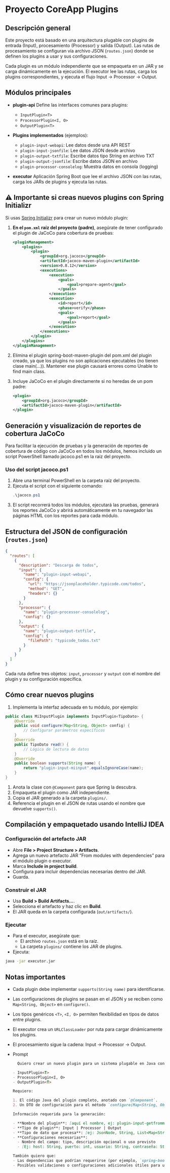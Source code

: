 
# Proyecto CoreApp Plugins

## Descripción general

Este proyecto está basado en una arquitectura plugable con plugins de entrada (Input), procesamiento (Processor) y salida (Output).
Las rutas de procesamiento se configuran vía archivo JSON (`routes.json`) donde se definen los plugins a usar y sus configuraciones.

Cada plugin es un módulo independiente que se empaqueta en un JAR y se carga dinámicamente en la ejecución.
El executor lee las rutas, carga los plugins correspondientes, y ejecuta el flujo Input → Processor → Output.

## Módulos principales

- **plugin-api**
  Define las interfaces comunes para plugins:
  - `InputPlugin<T>`
  - `ProcessorPlugin<I, O>`
  - `OutputPlugin<T>`

- **Plugins implementados** (ejemplos):
  - `plugin-input-webapi`: Lee datos desde una API REST
  - `plugin-input-jsonfile`: Lee datos JSON desde archivo
  - `plugin-output-txtfile`: Escribe datos tipo String en archivo TXT
  - `plugin-output-jsonfile`: Escribe datos JSON en archivo
  - `plugin-processor-consolelog`: Muestra datos en consola (logging)

- **executor**
  Aplicación Spring Boot que lee el archivo JSON con las rutas, carga los JARs de plugins y ejecuta las rutas.

## ⚠️ Importante si creas nuevos plugins con Spring Initializr

Si usas [Spring Initializr](https://start.spring.io/) para crear un nuevo módulo plugin:

1. **En el `pom.xml` raíz del proyecto (padre)**, asegúrate de tener configurado el plugin de JaCoCo para cobertura de pruebas:

   ```xml
   <pluginManagement>
       <plugins>
           <plugin>
               <groupId>org.jacoco</groupId>
               <artifactId>jacoco-maven-plugin</artifactId>
               <version>0.8.12</version>
               <executions>
                   <execution>
                       <goals>
                           <goal>prepare-agent</goal>
                       </goals>
                   </execution>
                   <execution>
                       <id>report</id>
                       <phase>verify</phase>
                       <goals>
                           <goal>report</goal>
                       </goals>
                   </execution>
               </executions>
           </plugin>
       </plugins>
   </pluginManagement>
   ```
1. Elimina el plugin spring-boot-maven-plugin del pom.xml del plugin creado, ya que los plugins no son aplicaciones ejecutables (no tienen clase main(...)). Mantener ese plugin causará errores como Unable to find main class.
1. Incluye JaCoCo en el plugin directamente si no heredas de un pom padre:
  
    ```xml
    <plugin>
        <groupId>org.jacoco</groupId>
        <artifactId>jacoco-maven-plugin</artifactId>
    </plugin>
    ```

## Generación y visualización de reportes de cobertura JaCoCo

Para facilitar la ejecución de pruebas y la generación de reportes de cobertura de código con JaCoCo en todos los módulos, hemos incluido un script PowerShell llamado jacoco.ps1 en la raíz del proyecto.

### Uso del script jacoco.ps1

1. Abre una terminal PowerShell en la carpeta raíz del proyecto.
1. Ejecuta el script con el siguiente comando:
   ```ps1
   .\jacoco.ps1
   ```
1. El script recorrerá todos los módulos, ejecutará las pruebas, generará los reportes JaCoCo y abrirá automáticamente en tu navegador las páginas HTML con los reportes para cada módulo.

## Estructura del JSON de configuración (`routes.json`)

```json
{
  "routes": [
    {
      "description": "Descarga de todos",
      "input": {
        "name": "plugin-input-webapi",
        "config": {
          "url": "https://jsonplaceholder.typicode.com/todos",
          "method": "GET",
          "headers": {}
        }
      },
      "processor": {
        "name": "plugin-processor-consolelog",
        "config": {}
      },
      "output": {
        "name": "plugin-output-txtfile",
        "config": {
          "filePath": "typicode_todos.txt"
        }
      }
    }
  ]
}
```

Cada ruta define tres objetos: `input`, `processor` y `output` con el nombre del plugin y su configuración específica.

## Cómo crear nuevos plugins

1. Implementa la interfaz adecuada en tu módulo, por ejemplo:

```java
public class MiInputPlugin implements InputPlugin<TipoDato> {
    @Override
    public void configure(Map<String, Object> config) {
        // Configurar parámetros específicos
    }
    @Override
    public TipoDato read() {
        // Lógica de lectura de datos
    }
    @Override
    public boolean supports(String name) {
        return "plugin-input-miinput".equalsIgnoreCase(name);
    }
}
```

1. Anota la clase con `@Component` para que Spring la descubra.
1. Empaqueta el plugin como JAR independiente.
1. Copia el JAR generado a la carpeta `plugins/`.
1. Referencia el plugin en el JSON de rutas usando el nombre que devuelve `supports()`.

## Compilación y empaquetado usando IntelliJ IDEA

### Configuración del artefacto JAR

- Abre **File > Project Structure > Artifacts**.
- Agrega un nuevo artefacto JAR “From modules with dependencies” para el módulo plugin o executor.
- Marca **Include in project build**.
- Configura para incluir dependencias necesarias dentro del JAR.
- Guarda.

### Construir el JAR

- Usa **Build > Build Artifacts...**.
- Selecciona el artefacto y haz clic en **Build**.
- El JAR queda en la carpeta configurada (`out/artifacts/`).

### Ejecutar

- Para el executor, asegúrate que:
  - El archivo `routes.json` está en la raíz.
  - La carpeta `plugins/` contiene los JAR de plugins.
- Ejecuta:

```bash
java -jar executor.jar
```

## Notas importantes

- Cada plugin debe implementar `supports(String name)` para identificarse.
- Las configuraciones de plugins se pasan en el JSON y se reciben como `Map<String, Object>` en `configure()`.
- Los tipos genéricos `<T>`, `<I, O>` permiten flexibilidad en tipos de datos entre plugins.
- El executor crea un `URLClassLoader` por ruta para cargar dinámicamente los plugins.
- El procesamiento sigue la cadena: Input → Processor → Output.
- Prompt

  ```md
    Quiero crear un nuevo plugin para un sistema plugable en Java con Spring Boot y Lombok. Este plugin debe implementar una de las siguientes interfaces localizadas en el paquete `com.example.plugins`:

  - InputPlugin<T>
  - ProcessorPlugin<I, O>
  - OutputPlugin<T>

  Requiero:

  1. El código Java del plugin completo, anotado con `@Component`.
  2. Un DTO de configuración para el método `configure(Map<String, Object>)`. El plugin debe parsear este mapa al DTO usando `ObjectMapper.convertValue()`.

  Información requerida para la generación:

  - **Nombre del plugin**: [aquí el nombre, ej: plugin-input-getfrommssql]
  - **Tipo de plugin**: Input | Processor | Output
  - **Tipo de dato que procesa**: [ej: JsonNode, String, List<Map<String, Object>>, etc.]
  - **Configuraciones necesarias**:
    - Nombre del campo: tipo, descripción opcional o uso previsto
    - [Ej: host: String, puerto: int, usuario: String, contraseña: String, baseDeDatos: String, query: String]

  También quiero que:
  - Las dependencias que podrían requerirse (por ejemplo, `spring-boot-starter-jdbc`, `com.microsoft.sqlserver:mssql-jdbc`, etc.)
  - Posibles validaciones o configuraciones adicionales útiles para un entorno Spring Boot
  ```
